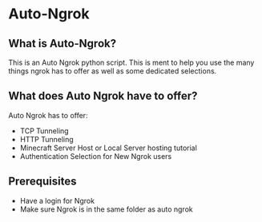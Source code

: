 # Auto-Ngrok
## What is Auto-Ngrok?
This is an Auto Ngrok python script. This is ment to help you use the many things ngrok has to offer as well as some dedicated selections.

## What does Auto Ngrok have to offer?

Auto Ngrok has to offer:

- TCP Tunneling
- HTTP Tunneling
- Minecraft Server Host or Local Server hosting tutorial
- Authentication Selection for New Ngrok users

## Prerequisites

- Have a login for Ngrok
- Make sure Ngrok is in the same folder as auto ngrok
